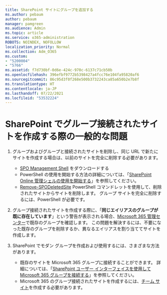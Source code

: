 ```yaml
---
title: SharePoint サイトにグループを追加する
ms.author: pebaum
author: pebaum
manager: pamgreen
ms.audience: Admin
ms.topic: article
ms.service: o365-administration
ROBOTS: NOINDEX, NOFOLLOW
localization_priority: Normal
ms.collection: Adm_O365
ms.custom:
- "5200004"
- "5766"
ms.assetid: f7d730bf-0d6e-424c-970c-6137c71cb50b
ms.openlocfilehash: 396efbf9772b5398427a4fcc76e104fa95820af6
ms.sourcegitcommit: 86c95d3f0f268e500b3732243ca85a650b2e7b8f
ms.translationtype: HT
ms.contentlocale: ja-JP
ms.lasthandoff: 07/22/2021
ms.locfileid: "53532224"
---
```

# <a name="common-issues-when-creating-a-group-connected-site-in-sharepoint"></a>SharePoint でグループ接続されたサイトを作成する際の一般的な問題

1. グループおよびグループと接続されたサイトを削除し、同じ URL で新たにサイトを作成する場合は、以前のサイトを完全に削除する必要があります。

   - [SPO Management Shell](https://support.office.com/article/introduction-to-the-sharepoint-online-management-shell-c16941c3-19b4-4710-8056-34c034493429) をダウンロードする
   - PowerShell の使用を開始する方法の詳細については、「[SharePoint Online 管理シェルの使用を開始する](/powershell/module/sharepoint-online/remove-sposite)」を参照してください。
   - [Remove-SPODeletedSite](/powershell/module/sharepoint-online/remove-sposite?view=sharepoint-ps) PowerShell コマンドレットを使用して、削除されたサイトからサイトを削除します。 グループ サイトを完全に削除するには、PowerShell が必要です。

1. グループ接続されたサイトを作成する際に、「**同じエイリアスのグループが既に存在しています**」という警告が表示される場合、[Microsoft 365 管理センター](https://admin.microsoft.com/AdminPortal/Home#/groups)で既存のグループを確認します。 この問題を解決するには、不要になった既存のグループを削除するか、異なるエイリアスを割り当ててサイトを作成します。

1. SharePoint でモダン グループを作成および使用するには、さまざまな方法があります。

   - 既存のサイトを Microsoft 365 グループに接続することができます。 詳細については、「[SharePoint ユーザー インターフェイスを使用して Microsoft 365 グループを接続する](/sharepoint/dev/transform/modernize-connect-to-office365-group#connect-an-office-365-group-using-the-sharepoint-user-interface)」を参照してください。
   - Microsoft 365 のグループ接続されたサイトを作成するには、[チーム サイト](https://admin.microsoft.com/sharepoint)を作成する必要があります。
